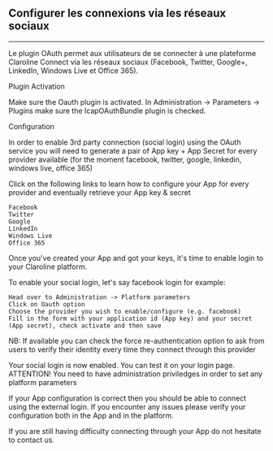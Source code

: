 ## Configurer les connexions via les réseaux sociaux
---

Le plugin OAuth permet aux utilisateurs de se connecter à une plateforme Claroline Connect via les réseaux sociaux (Facebook, Twitter, Google+, LinkedIn, Windows Live et Office 365).

Plugin Activation

Make sure the Oauth plugin is activated. In Administration -> Parameters -> Plugins make sure the IcapOAuthBundle plugin is checked.

Configuration

In order to enable 3rd party connection (social login) using the OAuth service you will need to generate a pair of App key + App Secret for every provider available (for the moment facebook, twitter, google, linkedin, windows live, office 365)

Click on the following links to learn how to configure your App for every provider and eventually retrieve your App key & secret

    Facebook
    Twitter
    Google
    LinkedIn
    Windows Live
    Office 365

Once you've created your App and got your keys, it's time to enable login to your Claroline platform.

To enable your social login, let's say facebook login for example:

    Head over to Administration -> Platform parameters
    Click on Oauth option
    Choose the provider you wish to enable/configure (e.g. facebook)
    Fill in the form with your application id (App key) and your secret (App secret), check activate and then save

NB: If available you can check the force re-authentication option to ask from users to verify their identity every time they connect through this provider

Your social login is now enabled. You can test it on your login page.
ATTENTION! You need to have administration priviledges in order to set any platform parameters

If your App configuration is correct then you should be able to connect using the external login. If you encounter any issues please verify your configuration both in the App and in the platform.

If you are still having difficulty connecting through your App do not hesitate to contact us.